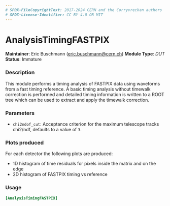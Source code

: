 ```yaml
---
# SPDX-FileCopyrightText: 2017-2024 CERN and the Corryvreckan authors
# SPDX-License-Identifier: CC-BY-4.0 OR MIT
---
```

# AnalysisTimingFASTPIX
**Maintainer**: Eric Buschmann (eric.buschmann@cern.ch)
**Module Type**: *DUT*
**Status**: Immature

### Description
This module performs a timing analysis of FASTPIX data using waveforms from a fast timing reference.
A basic timing analysis without timewalk correction is performed and detailed timing information is written to a ROOT tree which can be used to extract and apply the timewalk correction.

### Parameters
* `chi2ndof_cut`: Acceptance criterion for the maximum telescope tracks chi2/ndf, defaults to a value of `3`.

### Plots produced

For each detector the following plots are produced:

* 1D histogram of time residuals for pixels inside the matrix and on the edge
* 2D histogram of FASTPIX timing vs reference

### Usage
```toml
[AnalysisTimingFASTPIX]

```
